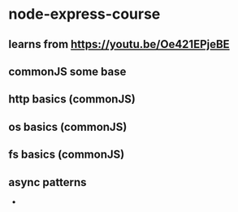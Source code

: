 # node-express-course
## learns from https://youtu.be/Oe421EPjeBE
## commonJS some base
## http basics (commonJS)
## os basics (commonJS)
## fs basics  (commonJS)
## async patterns
*
